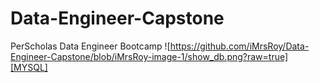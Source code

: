 # Data-Engineer-Capstone
PerScholas Data Engineer Bootcamp
![https://github.com/iMrsRoy/Data-Engineer-Capstone/blob/iMrsRoy-image-1/show_db.png?raw=true][MYSQL]
